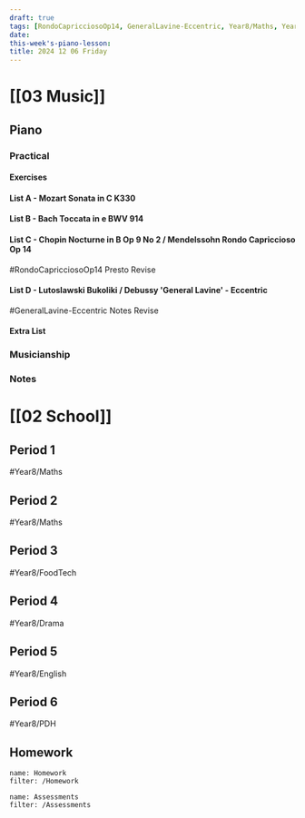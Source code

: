 ```yaml
---
draft: true
tags: [RondoCapricciosoOp14, GeneralLavine-Eccentric, Year8/Maths, Year8/FoodTech, Year8/Drama, Year8/English, Year8/PDH]
date: 
this-week's-piano-lesson:
title: 2024 12 06 Friday
---
```

# [[03 Music]]

## Piano

### Practical

#### Exercises

#### List A - Mozart Sonata in C K330

#### List B - Bach Toccata in e BWV 914

#### List C - Chopin Nocturne in B Op 9 No 2 / Mendelssohn Rondo Capriccioso Op 14

#RondoCapricciosoOp14
Presto Revise

#### List D - Lutoslawski Bukoliki / Debussy 'General Lavine' - Eccentric

#GeneralLavine-Eccentric
Notes Revise

#### Extra List

### Musicianship

### Notes

# [[02 School]]

## Period 1

#Year8/Maths

## Period 2

#Year8/Maths

## Period 3

#Year8/FoodTech

## Period 4

#Year8/Drama

## Period 5

#Year8/English

## Period 6

#Year8/PDH

## Homework

```todoist
name: Homework
filter: /Homework
```

```todoist
name: Assessments
filter: /Assessments
```

